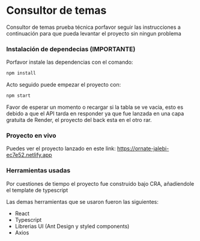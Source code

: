 # Consultor de temas

Consultor de temas prueba técnica porfavor seguir las instrucciones a continuación para que pueda levantar el proyecto sin ningun problema

### Instalación de dependecias (IMPORTANTE)

Porfavor instale las dependencias con el comando:
```sh
npm install 
```

Acto seguido puede empezar el proyecto con: 
```sh
npm start
```
Favor de esperar un momento o recargar si la tabla se ve vacia, esto es debido a que el API tarda en responder ya que fue lanzada 
en una capa gratuita de Render, el proyecto del back esta en el otro rar.

### Proyecto en vivo
Puedes ver el proyecto lanzado en este link: https://ornate-jalebi-ec7e52.netlify.app 

### Herramientas usadas

Por cuestiones de tiempo el proyecto fue construido bajo CRA, añadiendole el template de typescript

Las demas herramientas que se usaron fueron las siguientes:

* React
* Typescript
* Librerias UI (Ant Design y styled components)
* Axios